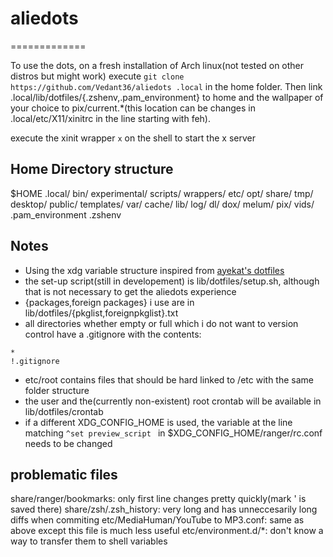 # aliedots
=============

To use the dots, on a fresh installation of Arch linux(not tested on other distros but might work) execute
`git clone https://github.com/Vedant36/aliedots .local`
in the home folder. Then link .local/lib/dotfiles/{.zshenv,.pam_environment} to home and the wallpaper of your choice to pix/current.*(this location can be changes in .local/etc/X11/xinitrc in the line starting with feh).

execute the xinit wrapper `x` on the shell to start the x server

## Home Directory structure
$HOME
	.local/
		bin/                <!-- added to PATH -->
			experimental/
			scripts/        <!-- added to PATH -->
			wrappers/       <!-- added to PATH -->
		etc/                <!-- XDG_CONFIG_HOME -->
		opt/                <!-- contains all my local repos like dwm, dmenu, etc -->
		share/              <!-- XDG_DATA_HOME -->
		tmp/
			desktop/
			public/
			templates/
		var/
			cache/          <!-- XDG_CACHE_HOME -->
			lib/            <!-- XDG_STATE_HOME -->
			log/            <!-- logging files -->
	dl/
	dox/
	melum/
	pix/
	vids/
	.pam_environment
	.zshenv

## Notes
- Using the xdg variable structure inspired from [ayekat's dotfiles](https://github.com/ayekat/dotfiles)
- the set-up script(still in developement) is lib/dotfiles/setup.sh, although that is not necessary to get the aliedots experience
- {packages,foreign packages} i use are in lib/dotfiles/{pkglist,foreignpkglist}.txt
- all directories whether empty or full which i do not want to version control have a .gitignore with the contents:
```git
*
!.gitignore
```
- etc/root contains files that should be hard linked to /etc with the same folder structure
- the user and the(currently non-existent) root crontab will be available in lib/dotfiles/crontab
- if a different XDG_CONFIG_HOME is used, the variable at the line matching `^set preview_script ` in $XDG_CONFIG_HOME/ranger/rc.conf needs to be changed

## problematic files
share/ranger/bookmarks: only first line changes pretty quickly(mark ' is saved there)
share/zsh/.zsh_history: very long and has unneccesarily long diffs when commiting
etc/MediaHuman/YouTube to MP3.conf: same as above except this file is much less useful
etc/environment.d/*: don't know a way to transfer them to shell variables
